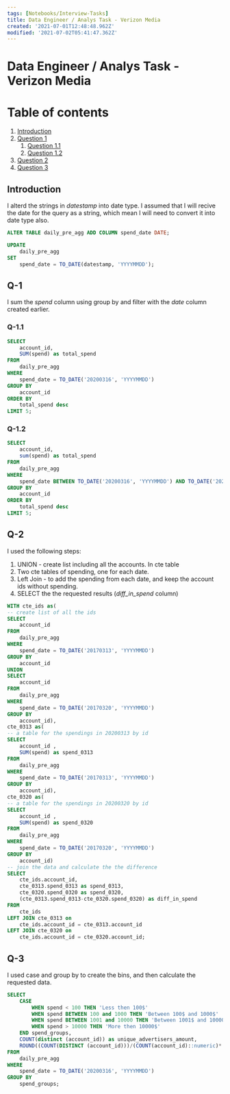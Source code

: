 ```yaml
---
tags: [Notebooks/Interview-Tasks]
title: Data Engineer / Analys Task - Verizon Media
created: '2021-07-01T12:48:48.962Z'
modified: '2021-07-02T05:41:47.362Z'
---
```


# Data Engineer / Analys Task -  Verizon Media

# Table of contents
1. [Introduction](#introduction)
2. [Question 1](#Q1)
    1. [Question 1.1](#Q1-1)
    2. [Question 1.2](#Q1-2)
3. [Question 2](#Q2)
4. [Question 3](#Q3)

## Introduction <a name="introduction"></a>

I alterd the strings in *datestamp* into date type. I assumed that I will recive the date for the query as a string, which mean I will need to convert it into date type also.

```SQL
ALTER TABLE daily_pre_agg ADD COLUMN spend_date DATE;

UPDATE
    daily_pre_agg
SET
    spend_date = TO_DATE(datestamp, 'YYYYMMDD');
```

## Q-1 <a name="Q1"></a>

I sum the *spend* column using group by and filter with the *date* column created earlier.

### Q-1.1 <a name="Q1-1"></a>

```SQL
SELECT
    account_id,
    SUM(spend) as total_spend
FROM
    daily_pre_agg
WHERE
    spend_date = TO_DATE('20200316', 'YYYYMMDD')
GROUP BY
    account_id
ORDER BY
    total_spend desc
LIMIT 5;
```

### Q-1.2 <a name="Q1-2"></a>

```SQL
SELECT
    account_id,
    sum(spend) as total_spend
FROM
    daily_pre_agg
WHERE
    spend_date BETWEEN TO_DATE('20200316', 'YYYYMMDD') AND TO_DATE('20200322', 'YYYYMMDD')
GROUP BY
    account_id
ORDER BY
    total_spend desc
LIMIT 5;
```

## Q-2 <a name="Q2"></a>

I used the following steps: 
  1. UNION - create list including all the accounts. In cte table
  2. Two cte tables of spending, one for each date.
  3. Left Join - to add the spending from each date, and keep the account ids without spending.
  4. SELECT the the requested results (*diff_in_spend* column)


```SQL
WITH cte_ids as(
-- create list of all the ids
SELECT
    account_id
FROM
    daily_pre_agg
WHERE
    spend_date = TO_DATE('20170313', 'YYYYMMDD')
GROUP BY
    account_id
UNION
SELECT
    account_id
FROM
    daily_pre_agg
WHERE
    spend_date = TO_DATE('20170320', 'YYYYMMDD')
GROUP BY
    account_id),
cte_0313 as(
-- a table for the spendings in 20200313 by id
SELECT
    account_id ,
    SUM(spend) as spend_0313
FROM
    daily_pre_agg
WHERE
    spend_date = TO_DATE('20170313', 'YYYYMMDD')
GROUP BY
    account_id),
cte_0320 as(
-- a table for the spendings in 20200320 by id
SELECT
    account_id ,
    SUM(spend) as spend_0320
FROM
    daily_pre_agg
WHERE
    spend_date = TO_DATE('20170320', 'YYYYMMDD')
GROUP BY
    account_id)
-- join the data and calculate the the difference 
SELECT
    cte_ids.account_id,
    cte_0313.spend_0313 as spend_0313,
    cte_0320.spend_0320 as spend_0320,
    (cte_0313.spend_0313-cte_0320.spend_0320) as diff_in_spend
FROM
    cte_ids
LEFT JOIN cte_0313 on
    cte_ids.account_id = cte_0313.account_id
LEFT JOIN cte_0320 on
    cte_ids.account_id = cte_0320.account_id;
```

## Q-3 <a name="Q3"></a>

I used case and group by to create the bins, and then calculate the requested data.


```SQL
SELECT
    CASE
        WHEN spend < 100 THEN 'Less then 100$'
        WHEN spend BETWEEN 100 and 1000 THEN 'Between 100$ and 1000$'
        WHEN spend BETWEEN 1001 and 10000 THEN 'Between 1001$ and 10000$'
        WHEN spend > 10000 THEN 'More then 10000$'
    END spend_groups,
    COUNT(distinct (account_id)) as unique_advertisers_amount,
    ROUND((COUNT(DISTINCT (account_id)))/(COUNT(account_id)::numeric)* 100, 2) as advertisers_proportion
FROM
    daily_pre_agg
WHERE
    spend_date = TO_DATE('20200316', 'YYYYMMDD')
GROUP BY
    spend_groups;
```
